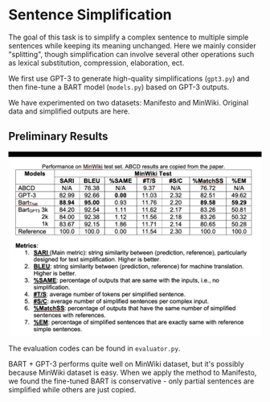 # Sentence Simplification

The goal of this task is to simplify a complex sentence to multiple simple sentences while keeping its meaning unchanged. 
Here we mainly consider "splitting", though simplification can involve several other operations such as lexical substitution, compression, elaboration, ect.

We first use GPT-3 to generate high-quality simplifications (`gpt3.py`) and then fine-tune a BART model (`models.py`) based on GPT-3 outputs.

We have experimented on two datasets: Manifesto and MinWiki. Original data and simplified outputs are here. 

## Preliminary Results

![preliminary result](image.png)

The evaluation codes can be found in `evaluator.py`.

BART + GPT-3 performs quite well on MinWiki dataset, but it's possibly because MinWiki dataset is easy. 
When we apply the method to Manifesto, we found the fine-tuned BART is conservative - only partial sentences are simplified while others are just copied. 
